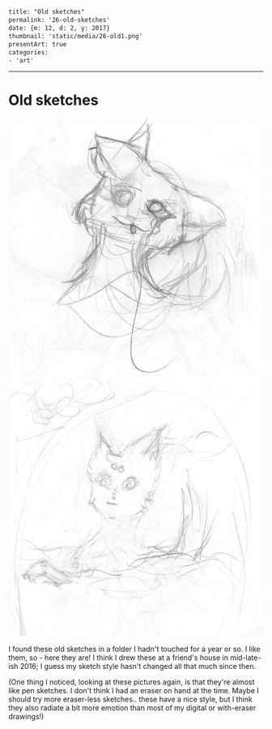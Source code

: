 
    title: "Old sketches"
    permalink: '26-old-sketches'
    date: {m: 12, d: 2, y: 2017}
    thumbnail: 'static/media/26-old1.png'
    presentArt: true
    categories:
    - 'art'

---

# Old sketches

![Old sketch 1](static/media/26-old1.png)
![Old sketch 2](static/media/26-old2.png)

I found these old sketches in a folder I hadn't touched for a year or so. I like them, so - here they are! I think I drew these at a friend's house in mid-late-ish 2016; I guess my sketch style hasn't changed all that much since then.

(One thing I noticed, looking at these pictures again, is that they're almost like pen sketches. I don't think I had an eraser on hand at the time. Maybe I should try more eraser-less sketches.. these have a nice style, but I think they also radiate a bit more emotion than most of my digital or with-eraser drawings!)
